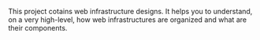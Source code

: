This project cotains web infrastructure designs. It helps you  to understand, on a very high-level, how web infrastructures are organized and what are their components.
